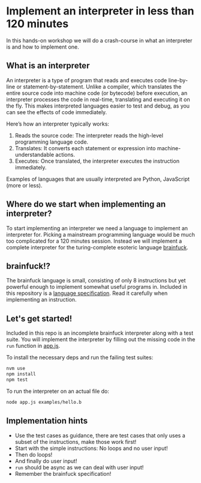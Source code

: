 # Implement an interpreter in less than 120 minutes

In this hands-on workshop we will do a crash-course in what an interpreter is and how to implement one.

## What is an interpreter

An interpreter is a type of program that reads and executes code line-by-line or statement-by-statement. Unlike a compiler, which translates the entire source code into machine code (or bytecode) before execution, an interpreter processes the code in real-time, translating and executing it on the fly. This makes interpreted languages easier to test and debug, as you can see the effects of code immediately.

Here’s how an interpreter typically works:

1. Reads the source code: The interpreter reads the high-level programming language code.
2. Translates: It converts each statement or expression into machine-understandable actions.
3. Executes: Once translated, the interpreter executes the instruction immediately.

Examples of languages that are usually interpreted are Python, JavaScript (more or less).

## Where do we start when implementing an interpreter?

To start implementing an interpreter we need a language to implement an interpreter for. Picking a mainstream programming language would be much too complicated for a 120 minutes session.
Instead we will implement a complete interpreter for the turing-complete esoteric language [brainfuck](https://esolangs.org/wiki/Brainfuck).

## brainfuck!?

The brainfuck language is small, consisting of only 8 instructions but yet powerful enough to implement somewhat useful programs in. Included in this repository
is a [language specification](SPECIFICATION.md). Read it carefully when implementing an instruction.

## Let's get started!

Included in this repo is an incomplete brainfuck interpreter along with a test suite. You will implement the interpreter by filling out the missing code in the `run` function in [app.js](app.js).

To install the necessary deps and run the failing test suites:

```bash
nvm use
npm install
npm test
```

To run the interpreter on an actual file do:

```bash
node app.js examples/hello.b
```

## Implementation hints

- Use the test cases as guidance, there are test cases that only uses a subset of the instructions, make those work first!
- Start with the simple instructions: No loops and no user input!
- Then do loops!
- And finally do user input!
- `run` should be async as we can deal with user input!
- Remember the brainfuck specification!

